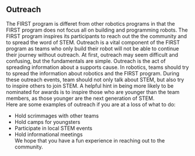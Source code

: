 ## Outreach
The FIRST program is differet from other robotics programs in that the FIRST program does not focus all on building and programming robots. The FIRST program inspires its participants to reach out the the community and to spread the word of STEM. Outreach is a vital component of the FIRST program as teams who only build their robot will not be able to continue their journey without outreach.
At first, outreach may seem difficult and confusing, but the fundamentals are simple. Outreach is the act of spreading information about a supports cause. In robotics, teams should try to spread the information about robotics and the FIRST program. During these outreach events, team should not only talk about STEM, but also try to inspire others to join STEM. A helpful hint in being more likely to be nominated for awards is to inspire those who are younger than the team members, as those younger are the next generation of STEM.  
Here are some examples of outreach if you are at a loss of what to do:
* Hold scrimmages with other teams
* Hold camps for youngsters
* Participate in local STEM events
* Hold informational meetings  
We hope that you have a fun experience in reaching out to the community.
